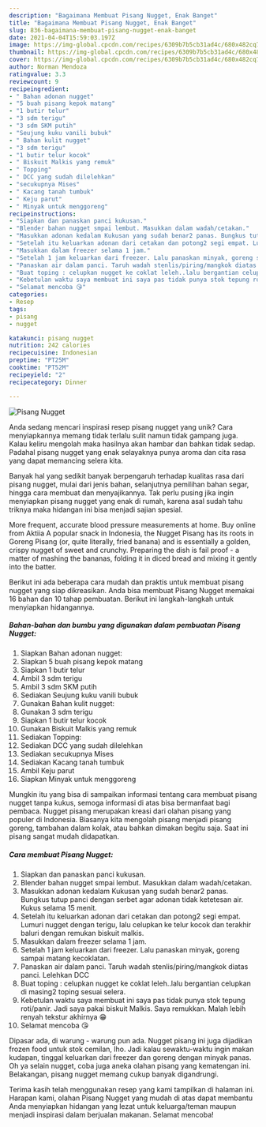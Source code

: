 ```yaml
---
description: "Bagaimana Membuat Pisang Nugget, Enak Banget"
title: "Bagaimana Membuat Pisang Nugget, Enak Banget"
slug: 836-bagaimana-membuat-pisang-nugget-enak-banget
date: 2021-04-04T15:59:03.197Z
image: https://img-global.cpcdn.com/recipes/6309b7b5cb31ad4c/680x482cq70/pisang-nugget-foto-resep-utama.jpg
thumbnail: https://img-global.cpcdn.com/recipes/6309b7b5cb31ad4c/680x482cq70/pisang-nugget-foto-resep-utama.jpg
cover: https://img-global.cpcdn.com/recipes/6309b7b5cb31ad4c/680x482cq70/pisang-nugget-foto-resep-utama.jpg
author: Norman Mendoza
ratingvalue: 3.3
reviewcount: 9
recipeingredient:
- " Bahan adonan nugget"
- "5 buah pisang kepok matang"
- "1 butir telur"
- "3 sdm terigu"
- "3 sdm SKM putih"
- "Seujung kuku vanili bubuk"
- " Bahan kulit nugget"
- "3 sdm terigu"
- "1 butir telur kocok"
- " Biskuit Malkis yang remuk"
- " Topping"
- " DCC yang sudah dilelehkan"
- "secukupnya Mises"
- " Kacang tanah tumbuk"
- " Keju parut"
- " Minyak untuk menggoreng"
recipeinstructions:
- "Siapkan dan panaskan panci kukusan."
- "Blender bahan nugget smpai lembut. Masukkan dalam wadah/cetakan."
- "Masukkan adonan kedalam Kukusan yang sudah benar2 panas. Bungkus tutup panci dengan serbet agar adonan tidak ketetesan air. Kukus selama 15 menit."
- "Setelah itu keluarkan adonan dari cetakan dan potong2 segi empat. Lumuri nugget dengan terigu, lalu celupkan ke telur kocok dan terakhir baluri dengan remukan biskuit malkis."
- "Masukkan dalam freezer selama 1 jam."
- "Setelah 1 jam keluarkan dari freezer. Lalu panaskan minyak, goreng sampai matang kecoklatan."
- "Panaskan air dalam panci. Taruh wadah stenlis/piring/mangkok diatas panci. Lelehkan DCC"
- "Buat toping : celupkan nugget ke coklat leleh..lalu bergantian celupkan di masing2 toping sesuai selera."
- "Kebetulan waktu saya membuat ini saya pas tidak punya stok tepung roti/panir. Jadi saya pakai biskuit Malkis. Saya remukkan. Malah lebih renyah tekstur akhirnya 😁"
- "Selamat mencoba 😘"
categories:
- Resep
tags:
- pisang
- nugget

katakunci: pisang nugget 
nutrition: 242 calories
recipecuisine: Indonesian
preptime: "PT25M"
cooktime: "PT52M"
recipeyield: "2"
recipecategory: Dinner

---
```



![Pisang Nugget](https://img-global.cpcdn.com/recipes/6309b7b5cb31ad4c/680x482cq70/pisang-nugget-foto-resep-utama.jpg)

Anda sedang mencari inspirasi resep pisang nugget yang unik? Cara menyiapkannya memang tidak terlalu sulit namun tidak gampang juga. Kalau keliru mengolah maka hasilnya akan hambar dan bahkan tidak sedap. Padahal pisang nugget yang enak selayaknya punya aroma dan cita rasa yang dapat memancing selera kita.

Banyak hal yang sedikit banyak berpengaruh terhadap kualitas rasa dari pisang nugget, mulai dari jenis bahan, selanjutnya pemilihan bahan segar, hingga cara membuat dan menyajikannya. Tak perlu pusing jika ingin menyiapkan pisang nugget yang enak di rumah, karena asal sudah tahu triknya maka hidangan ini bisa menjadi sajian spesial.

More frequent, accurate blood pressure measurements at home. Buy online from Aktiia A popular snack in Indonesia, the Nugget Pisang has its roots in Goreng Pisang (or, quite literally, fried banana) and is essentially a golden, crispy nugget of sweet and crunchy. Preparing the dish is fail proof - a matter of mashing the bananas, folding it in diced bread and mixing it gently into the batter.


Berikut ini ada beberapa cara mudah dan praktis untuk membuat pisang nugget yang siap dikreasikan. Anda bisa membuat Pisang Nugget memakai 16 bahan dan 10 tahap pembuatan. Berikut ini langkah-langkah untuk menyiapkan hidangannya.

<!--inarticleads1-->

##### Bahan-bahan dan bumbu yang digunakan dalam pembuatan Pisang Nugget:

1. Siapkan  Bahan adonan nugget:
1. Siapkan 5 buah pisang kepok matang
1. Siapkan 1 butir telur
1. Ambil 3 sdm terigu
1. Ambil 3 sdm SKM putih
1. Sediakan Seujung kuku vanili bubuk
1. Gunakan  Bahan kulit nugget:
1. Gunakan 3 sdm terigu
1. Siapkan 1 butir telur kocok
1. Gunakan  Biskuit Malkis yang remuk
1. Sediakan  Topping:
1. Sediakan  DCC yang sudah dilelehkan
1. Sediakan secukupnya Mises
1. Sediakan  Kacang tanah tumbuk
1. Ambil  Keju parut
1. Siapkan  Minyak untuk menggoreng


Mungkin itu yang bisa di sampaikan informasi tentang cara membuat pisang nugget tanpa kukus, semoga informasi di atas bisa bermanfaat bagi pembaca. Nugget pisang merupakan kreasi dari olahan pisang yang populer di Indonesia. Biasanya kita mengolah pisang menjadi pisang goreng, tambahan dalam kolak, atau bahkan dimakan begitu saja. Saat ini pisang sangat mudah didapatkan. 

<!--inarticleads2-->

##### Cara membuat Pisang Nugget:

1. Siapkan dan panaskan panci kukusan.
1. Blender bahan nugget smpai lembut. Masukkan dalam wadah/cetakan.
1. Masukkan adonan kedalam Kukusan yang sudah benar2 panas. Bungkus tutup panci dengan serbet agar adonan tidak ketetesan air. Kukus selama 15 menit.
1. Setelah itu keluarkan adonan dari cetakan dan potong2 segi empat. Lumuri nugget dengan terigu, lalu celupkan ke telur kocok dan terakhir baluri dengan remukan biskuit malkis.
1. Masukkan dalam freezer selama 1 jam.
1. Setelah 1 jam keluarkan dari freezer. Lalu panaskan minyak, goreng sampai matang kecoklatan.
1. Panaskan air dalam panci. Taruh wadah stenlis/piring/mangkok diatas panci. Lelehkan DCC
1. Buat toping : celupkan nugget ke coklat leleh..lalu bergantian celupkan di masing2 toping sesuai selera.
1. Kebetulan waktu saya membuat ini saya pas tidak punya stok tepung roti/panir. Jadi saya pakai biskuit Malkis. Saya remukkan. Malah lebih renyah tekstur akhirnya 😁
1. Selamat mencoba 😘


Dipasar ada, di warung - warung pun ada. Nugget pisang ini juga dijadikan frozen food untuk stok cemilan, lho. Jadi kalau sewaktu-waktu ingin makan kudapan, tinggal keluarkan dari freezer dan goreng dengan minyak panas. Oh ya selain nugget, coba juga aneka olahan pisang yang kematengan ini. Belakangan, pisang nugget memang cukup banyak digandrungi. 

Terima kasih telah menggunakan resep yang kami tampilkan di halaman ini. Harapan kami, olahan Pisang Nugget yang mudah di atas dapat membantu Anda menyiapkan hidangan yang lezat untuk keluarga/teman maupun menjadi inspirasi dalam berjualan makanan. Selamat mencoba!
